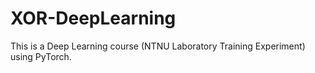 # XOR-DeepLearning
This is a Deep Learning course (NTNU Laboratory Training Experiment) using PyTorch.
